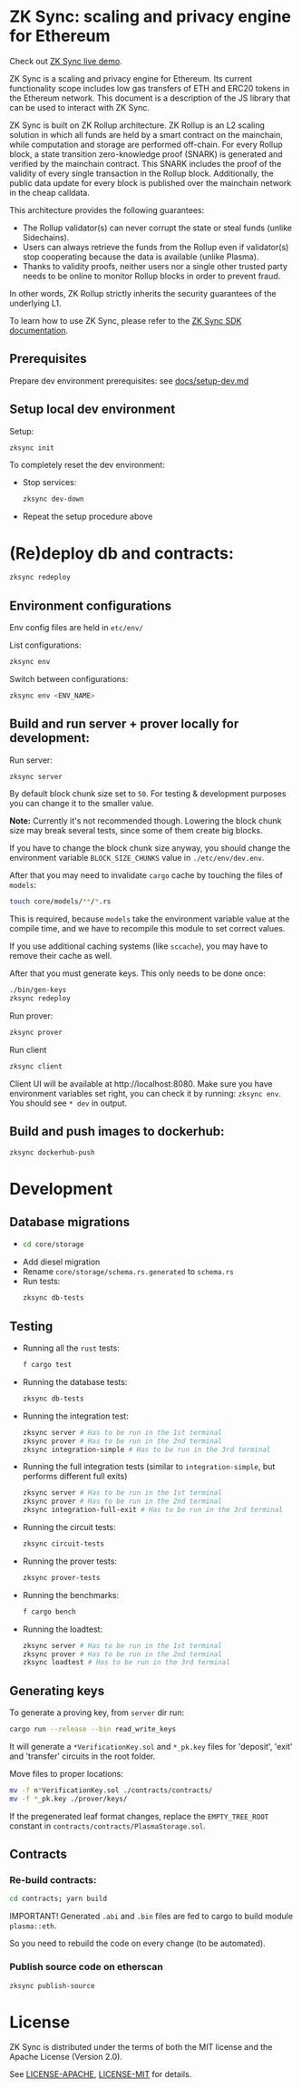 # ZK Sync: scaling and privacy engine for Ethereum

Check out [ZK Sync live demo](https://demo.matter-labs.io/).

ZK Sync is a scaling and privacy engine for Ethereum. Its current functionality scope includes low gas transfers of ETH and ERC20 tokens in the Ethereum network. This document is a description of the JS library that can be used to interact with ZK Sync. 

ZK Sync is built on ZK Rollup architecture. ZK Rollup is an L2 scaling solution in which all funds are held by a smart contract on the mainchain, while computation and storage are performed off-chain. For every Rollup block, a state transition zero-knowledge proof (SNARK) is generated and verified by the mainchain contract. This SNARK includes the proof of the validity of every single transaction in the Rollup block. Additionally, the public data update for every block is published over the mainchain network in the cheap calldata.

This architecture provides the following guarantees:

- The Rollup validator(s) can never corrupt the state or steal funds (unlike Sidechains).
- Users can always retrieve the funds from the Rollup even if validator(s) stop cooperating because the data is available (unlike Plasma).
- Thanks to validity proofs, neither users nor a single other trusted party needs to be online to monitor Rollup blocks in order to prevent fraud.

In other words, ZK Rollup strictly inherits the security guarantees of the underlying L1.

To learn how to use ZK Sync, please refer to the [ZK Sync SDK documentation](https://zksync.io).

## Prerequisites

Prepare dev environment prerequisites: see [docs/setup-dev.md](docs/setup-dev.md)

## Setup local dev environment

Setup:

```sh
zksync init
```

To completely reset the dev environment:

- Stop services:
  ```sh
  zksync dev-down
  ```
- Repeat the setup procedure above

# (Re)deploy db and contraсts:

```sh
zksync redeploy
```

## Environment configurations

Env config files are held in `etc/env/`

List configurations:

```sh
zksync env
```

Switch between configurations:

```sh
zksync env <ENV_NAME>
```

## Build and run server + prover locally for development:

Run server:

```sh
zksync server
```

By default block chunk size set to `50`. For testing & development purposes you
can change it to the smaller value.

**Note:** Currently it's not recommended though. Lowering the block chunk size may
break several tests, since some of them create big blocks.

If you have to change the block chunk size anyway, you should change the environment
variable `BLOCK_SIZE_CHUNKS` value in `./etc/env/dev.env`.

After that you may need to invalidate `cargo` cache by touching the files of `models`:

```sh
touch core/models/**/*.rs
```

This is required, because `models` take the environment variable value at the compile time, and
we have to recompile this module to set correct values.

If you use additional caching systems (like `sccache`), you may have to remove their cache as well.

After that you must generate keys. This only needs to be done once:

```sh
./bin/gen-keys
zksync redeploy
```

Run prover:

```sh
zksync prover
```

Run client

```sh
zksync client
```

Client UI will be available at http://localhost:8080.
Make sure you have environment variables set right, you can check it by running:
`zksync env`. You should see `* dev` in output.

## Build and push images to dockerhub:

```sh
zksync dockerhub-push
```

# Development

## Database migrations

- 
  ```sh
  cd core/storage
  ```
- Add diesel migration
- Rename `core/storage/schema.rs.generated` to `schema.rs`
- Run tests:
  ```sh
  zksync db-tests
  ```

## Testing

- Running all the `rust` tests:
  
  ```sh
  f cargo test
  ```

- Running the database tests:
  
  ```sh
  zksync db-tests
  ```
- Running the integration test:
  
  ```sh
  zksync server # Has to be run in the 1st terminal
  zksync prover # Has to be run in the 2nd terminal
  zksync integration-simple # Has to be run in the 3rd terminal
  ```

- Running the full integration tests (similar to `integration-simple`, but performs different full exits)
  
  ```sh
  zksync server # Has to be run in the 1st terminal
  zksync prover # Has to be run in the 2nd terminal
  zksync integration-full-exit # Has to be run in the 3rd terminal
  ```

- Running the circuit tests:
  
  ```sh
  zksync circuit-tests
  ```

- Running the prover tests:
  
  ```sh
  zksync prover-tests
  ```

- Running the benchmarks:
  
  ```sh
  f cargo bench
  ```

- Running  the loadtest:

  ```sh
  zksync server # Has to be run in the 1st terminal
  zksync prover # Has to be run in the 2nd terminal
  zksync loadtest # Has to be run in the 3rd terminal
  ```


## Generating keys

To generate a proving key, from `server` dir run:

```sh
cargo run --release --bin read_write_keys
```

It will generate a `*VerificationKey.sol` and `*_pk.key` files for 'deposit', 'exit' and 'transfer' circuits in the root folder.

Move files to proper locations:

```sh
mv -f n*VerificationKey.sol ./contracts/contracts/
mv -f *_pk.key ./prover/keys/
```

If the pregenerated leaf format changes, replace the `EMPTY_TREE_ROOT` constant in `contracts/contracts/PlasmaStorage.sol`.

## Contracts

### Re-build contracts:

```sh
cd contracts; yarn build
```

IMPORTANT! Generated `.abi` and `.bin` files are fed to cargo to build module `plasma::eth`. 

So you need to rebuild the code on every change (to be automated).

### Publish source code on etherscan

```sh
zksync publish-source
```

# License

ZK Sync is distributed under the terms of both the MIT license
and the Apache License (Version 2.0).

See [LICENSE-APACHE](LICENSE-APACHE), [LICENSE-MIT](LICENSE-MIT) for details.
